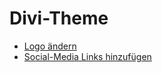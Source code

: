# Divi-Theme

  - [Logo ändern](./01_change_your_logo.md) 
  - [Social-Media Links hinzufügen](./02_edit_social_media_profiles.md) 
